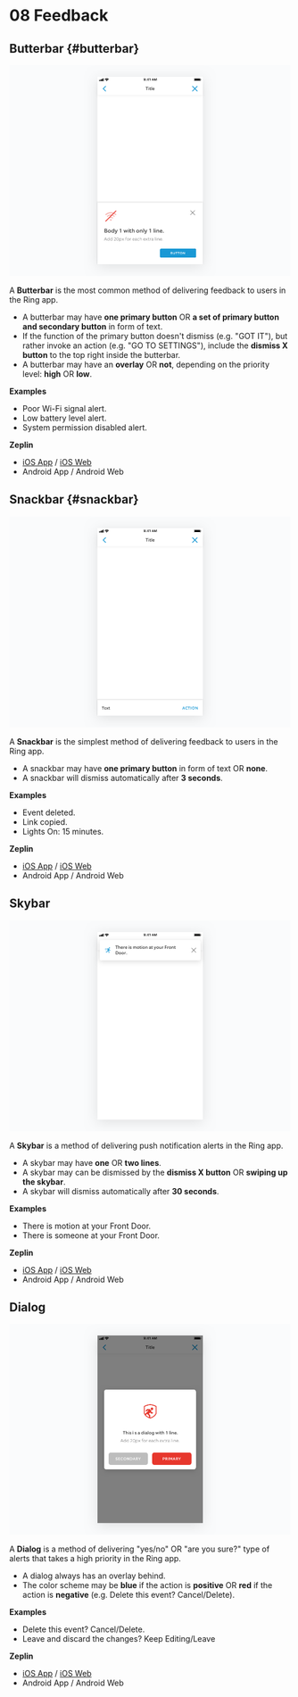 # 08 Feedback

## Butterbar {#butterbar}

![](../.gitbook/assets/butterbar.png)

A **Butterbar** is the most common method of delivering feedback to users in the Ring app.

* A butterbar may have **one primary button** OR **a set of primary button and secondary button** in form of text.
* If the function of the primary button doesn't dismiss \(e.g. "GOT IT"\), but rather invoke an action \(e.g. "GO TO SETTINGS"\),  include the **dismiss X button** to the top right inside the butterbar.
* A butterbar may have an **overlay** OR **not**, depending on the priority level: **high** OR **low**.

**Examples**

* Poor Wi-Fi signal alert.
* Low battery level alert.
* System permission disabled alert.

**Zeplin**

* [iOS App](zpl://screen?sid=5a61ac02ba218e7607f9377a&pid=5a395997e8354b6a0e3b9c73) / [iOS Web](https://github.com/kevin-ring/ring-design-system/tree/8849159db6764601017289d41b84d60f348c1d98/zpl.io/aNBkrYd/README.md)
* Android App / Android Web

## Snackbar {#snackbar}

![](../.gitbook/assets/snackbar.png)

A **Snackbar** is the simplest method of delivering feedback to users in the Ring app.

* A snackbar may have **one primary button** in form of text OR **none**.
* A snackbar will dismiss automatically after **3 seconds**.

**Examples**

* Event deleted.
* Link copied.
* Lights On: 15 minutes.

**Zeplin**

* [iOS App](zpl://screen?sid=5a61ac02b2c4d1db09718deb&pid=5a395997e8354b6a0e3b9c73) / [iOS Web](https://github.com/kevin-ring/ring-design-system/tree/8849159db6764601017289d41b84d60f348c1d98/zpl.io/bzy5Nl8/README.md)
* Android App / Android Web

## Skybar

![](../.gitbook/assets/skybar.png)

A **Skybar** is a method of delivering push notification alerts in the Ring app.

* A skybar may have **one** OR **two lines**.
* A skybar may can be dismissed by the **dismiss X button** OR **swiping up the skybar**.
* A skybar will dismiss automatically after **30 seconds**.

**Examples**

* There is motion at your Front Door.
* There is someone at your Front Door.

**Zeplin**

* [iOS App](zpl://screen?sid=5a61ac03c1c899a85f798417&pid=5a395997e8354b6a0e3b9c73) / [iOS Web](https://github.com/kevin-ring/ring-design-system/tree/8849159db6764601017289d41b84d60f348c1d98/zpl.io/bLBkPg6/README.md)
* Android App / Android Web

## Dialog

![](../.gitbook/assets/dialog.png)

A **Dialog** is a method of delivering "yes/no" OR "are you sure?" type of alerts that takes a high priority in the Ring app.

* A dialog always has an overlay behind.
* The color scheme may be **blue** if the action is **positive** OR **red** if the action is **negative** \(e.g. Delete this event? Cancel/Delete\).

**Examples**

* Delete this event? Cancel/Delete.
* Leave and discard the changes? Keep Editing/Leave

**Zeplin**

* [iOS App](zpl://screen?sid=5a6f8021f1faef20afc74abd&pid=5a395997e8354b6a0e3b9c73) / [iOS Web](https://github.com/kevin-ring/ring-design-system/tree/8849159db6764601017289d41b84d60f348c1d98/zpl.io/a3xY5B8/README.md)
* Android App / Android Web

